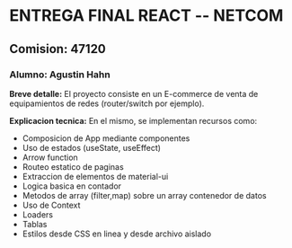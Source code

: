 # ENTREGA FINAL REACT -- NETCOM
## Comision: 47120
### Alumno: Agustin Hahn


**Breve detalle:** 
El proyecto consiste en un E-commerce de venta de equipamientos de redes (router/switch por ejemplo).

**Explicacion tecnica:** 
En el mismo, se implementan recursos como:

- Composicion de App mediante componentes
- Uso de estados (useState, useEffect)
- Arrow function
- Routeo estatico de paginas
- Extraccion de elementos de material-ui
- Logica basica en contador
- Metodos de array (filter,map) sobre un array contenedor de datos
- Uso de Context
- Loaders
- Tablas
- Estilos desde CSS en linea y desde archivo aislado